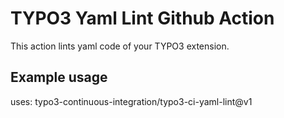 # TYPO3 Yaml Lint Github Action

This action lints yaml code of your TYPO3 extension.

## Example usage

uses: typo3-continuous-integration/typo3-ci-yaml-lint@v1
